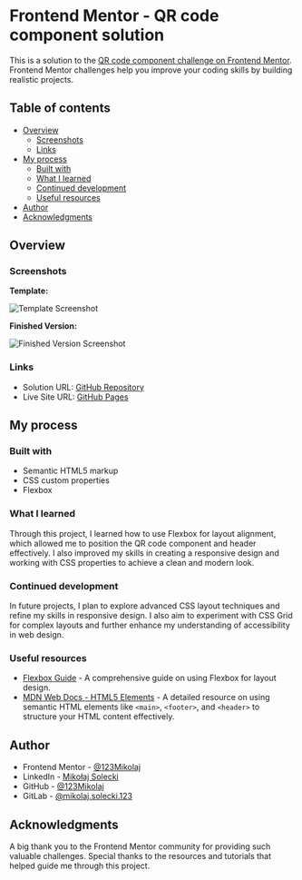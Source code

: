 # Frontend Mentor - QR code component solution

This is a solution to the [QR code component challenge on Frontend Mentor](https://www.frontendmentor.io/challenges/qr-code-component-iux_sIO_H). Frontend Mentor challenges help you improve your coding skills by building realistic projects.

## Table of contents

- [Overview](#overview)
  - [Screenshots](#screenshots)
  - [Links](#links)
- [My process](#my-process)
  - [Built with](#built-with)
  - [What I learned](#what-i-learned)
  - [Continued development](#continued-development)
  - [Useful resources](#useful-resources)
- [Author](#author)
- [Acknowledgments](#acknowledgments)

## Overview

### Screenshots

**Template:**

![Template Screenshot](./images/preview.jpg)

**Finished Version:**

![Finished Version Screenshot](./images/my-preview.png)

### Links

- Solution URL: [GitHub Repository](https://github.com/123Mikolaj/frontendmentor-QR-code-component/)
- Live Site URL: [GitHub Pages](https://123mikolaj.github.io/frontendmentor-QR-code-component/)

## My process

### Built with

- Semantic HTML5 markup
- CSS custom properties
- Flexbox

### What I learned

Through this project, I learned how to use Flexbox for layout alignment, which allowed me to position the QR code component and header effectively. I also improved my skills in creating a responsive design and working with CSS properties to achieve a clean and modern look.

### Continued development

In future projects, I plan to explore advanced CSS layout techniques and refine my skills in responsive design. I also aim to experiment with CSS Grid for complex layouts and further enhance my understanding of accessibility in web design.

### Useful resources

- [Flexbox Guide](https://css-tricks.com/snippets/css/a-guide-to-flexbox/) - A comprehensive guide on using Flexbox for layout design.
- [MDN Web Docs - HTML5 Elements](https://developer.mozilla.org/en-US/docs/Web/HTML/Element) - A detailed resource on using semantic HTML elements like `<main>`, `<footer>`, and `<header>` to structure your HTML content effectively.

## Author

- Frontend Mentor - [@123Mikolaj](https://www.frontendmentor.io/profile/123Mikolaj)
- LinkedIn - [Mikołaj Solecki](https://www.linkedin.com/in/mikolaj-solecki/)
- GitHub - [@123Mikolaj](https://github.com/123Mikolaj/)
- GitLab - [@mikolaj.solecki.123](https://gitlab.com/mikolaj.solecki.123)

## Acknowledgments

A big thank you to the Frontend Mentor community for providing such valuable challenges. Special thanks to the resources and tutorials that helped guide me through this project.
